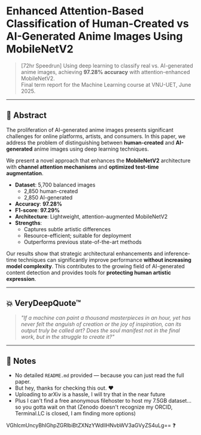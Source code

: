 # Enhanced Attention-Based Classification of Human-Created vs AI-Generated Anime Images Using MobileNetV2

> [72hr Speedrun] Using deep learning to classify real vs. AI-generated anime images, achieving **97.28% accuracy** with attention-enhanced MobileNetV2.  
> Final term report for the Machine Learning course at VNU-UET, June 2025.

---

## 🧠 Abstract

The proliferation of AI-generated anime images presents significant challenges for online platforms, artists, and consumers. In this paper, we address the problem of distinguishing between **human-created** and **AI-generated** anime images using deep learning techniques.

We present a novel approach that enhances the **MobileNetV2** architecture with **channel attention mechanisms** and **optimized test-time augmentation**.

- **Dataset**: 5,700 balanced images  
  - 2,850 human-created  
  - 2,850 AI-generated  
- **Accuracy**: **97.28%**
- **F1-score**: **97.29%**
- **Architecture**: Lightweight, attention-augmented MobileNetV2
- **Strengths**:
  - Captures subtle artistic differences
  - Resource-efficient; suitable for deployment
  - Outperforms previous state-of-the-art methods

Our results show that strategic architectural enhancements and inference-time techniques can significantly improve performance **without increasing model complexity**. This contributes to the growing field of AI-generated content detection and provides tools for **protecting human artistic expression**.

---

## 💥 VeryDeepQuote™

> _"If a machine can paint a thousand masterpieces in an hour, yet has never felt the anguish of creation or the joy of inspiration, can its output truly be called art? Does the soul manifest not in the final work, but in the struggle to create it?"_

---

## 📝 Notes

- No detailed `README.md` provided — because you can just read the full paper.
- But hey, thanks for checking this out. ❤️
- Uploading to arXiv is a hassle, I will try that in the near future
- Plus I can't find a free anonymous filehoster to host my 7.5GB dataset... so you gotta wait on that (Zenodo doesn't recognize my ORCID, Terminal.LC is closed, I am finding more options)
  
VGhlcmUncyBhIGhpZGRlbiBtZXNzYWdlIHNvbWV3aGVyZS4uLg== ❓

<!-- You know, if only my instructor gave me this assignment for 10 weeks instead of 2, I would've done a much better job...
Imagine having to finish 4 deadlines of 4 different courses in that 2 weeks...
So yea, really sorry if you find my project shoddy 😭
What I would've done if I had more time (and a more... permissive environment):
- Much bigger dataset: At least 100k images is necessary 
- Much more selective dataset: Handpicked and curated specifically to my tastes
- Much more diverse AI images: Would've taken the most non-distinguishable images from Stable Diffusion and all that magic shit - Currently all the AI images I possess is NSFW or too risque to be in an academic setting, that's why I chose thisanimedoesnotexist.ai ; Of course there is still aibooru, but I wonder if the filters there are even working properly...
- Much more adaptability by including NSFW images: Hell yea we all love those, no reason to exclude them
- Much less money in my pocket: For some reason training this already took anywhere from 16-45GB of RAM. Yes, 45GB, you heard that right. So a 100k images dataset would be exponentially harder to deal with. But as long as I possess an iron will, nothing can stop me.
- Much much less money in my bank account: I'd need a big ass NVMe SSD for this. SATA may work too, but not HDDs. Imagine having to load 100k images at the speed of your grandma's dial-up internet. Nahhh...
- If you're reading this, then damn I am impressed by your curiosity. Thank you ahahah 🧡
-->
